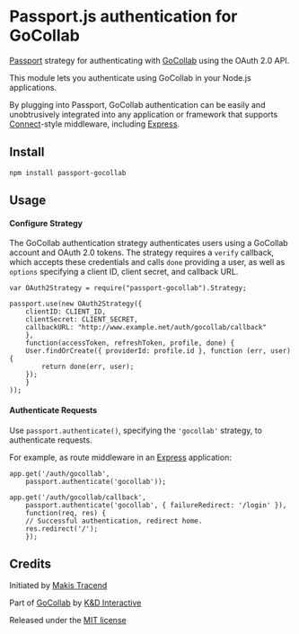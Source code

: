 # Passport.js authentication for GoCollab

[Passport](http://passportjs.org/) strategy for authenticating with [GoCollab](http://gocollab.com/) using the OAuth 2.0 API.

This module lets you authenticate using GoCollab in your Node.js applications.

By plugging into Passport, GoCollab authentication can be easily and unobtrusively integrated into any application or framework that supports [Connect](http://www.senchalabs.org/connect/)-style middleware, including [Express](http://expressjs.com/).

## Install
```
npm install passport-gocollab
```

## Usage

#### Configure Strategy

The GoCollab authentication strategy authenticates users using a GoCollab account and OAuth 2.0 tokens.  The strategy requires a `verify` callback, which accepts these credentials and calls `done` providing a user, as well as `options` specifying a client ID, client secret, and callback URL.
```
var OAuth2Strategy = require("passport-gocollab").Strategy;

passport.use(new OAuth2Strategy({
	clientID: CLIENT_ID,
	clientSecret: CLIENT_SECRET,
	callbackURL: "http://www.example.net/auth/gocollab/callback"
	},
	function(accessToken, refreshToken, profile, done) {
	User.findOrCreate({ providerId: profile.id }, function (err, user) {
		return done(err, user);
	});
	}
));
```

#### Authenticate Requests

Use `passport.authenticate()`, specifying the `'gocollab'` strategy, to authenticate requests.

For example, as route middleware in an [Express](http://expressjs.com/) application:

```
app.get('/auth/gocollab',
	passport.authenticate('gocollab'));

app.get('/auth/gocollab/callback',
	passport.authenticate('gocollab', { failureRedirect: '/login' }),
	function(req, res) {
	// Successful authentication, redirect home.
	res.redirect('/');
	});
```

## Credits

Initiated by [Makis Tracend](http://github.com/tracend)

Part of [GoCollab](http://gocollab.com/) by [K&D Interactive](http://kdi.co/)

Released under the [MIT license](http://makesites.org/licenses/MIT)

